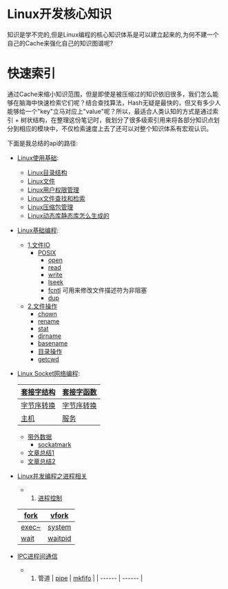 # Linux开发核心知识

知识是学不完的,但是Linux编程的核心知识体系是可以建立起来的,为何不建一个自己的Cache来强化自己的知识图谱呢?

# 快速索引

通过Cache来缩小知识范围，但是即使是被压缩过的知识依旧很多，我们怎么能够在脑海中快速检索它们呢？结合查找算法，Hash无疑是最快的，但又有多少人能够给一个"key"立马对应上"value"呢？所以，最适合人类认知的方式是通过索引 + 树状结构，在整理这份笔记时，我划分了很多级索引用来将各部分知识点划分到相应的模块中，不仅检索速度上去了还可以对整个知识体系有宏观认识。


下面是我总结的api的路径:

* [Linux使用基础](README.md):
	* [Linux目录结构](linux_basic/01Linux目录结构.md)
	* [Linux文件](linux_basic/02Linux文件.md)
	* [Linux用户权限管理](linux_basic/03Linux用户权限管理.md)
	* [Linux文件查找和检索](linux_basic/04Linux文件查找和检索.md)
	* [Linux压缩包管理](linux_basic/05Linux压缩包管理.md)
	* [Linux动态库静态库怎么生成的](06Linux源代码变成库.md)

* [Linux基础编程](README.md):
	* [1.文件IO](docs/文件IO.md)
		* [POSIX](README.md)
			* [open](docs/open.md)
			* [read](docs/read.md)
			* [write](docs/write.md)
			* [lseek](docs/lseek.md)
			* [fcntl](docs/fcntl.md)   可用来修改文件描述符为非阻塞
			* [dup](docs/dup.md)
	* [2.文件操作](docs/文件操作.md)
		* [chown](docs/chown.md)
		* [rename](docs/rename.md)
		* [stat](docs/stat.md)
		* [dirname](docs/basename.md)
		* [basename](docs/basename.md)
		* [目录操作](docs/目录操作.md)
		* [getcwd](docs/getcwd.md)
* [Linux Socket网络编程](docs/网络编程.md):

	|[套接字结构](docs/套接字结构.md)	|[套接字函数](docs/套接字函数.md)|
	| -------- | ----------|
	|[字节序转换](docs/字节序转换函数.md)|[字节序转换](docs/字节序转换函数.md)|
	|[主机](docs/主机.md)|[服务](docs/服务.md)|

	* [带外数据](docs/带外数据.md)
	  * [sockatmark](README.md)
	* [文章总结1]()
	* [文章总结2]()

* [Linux并发编程之进程相关]()

	* 1. [进程控制](docs/进程控制.md)

	| [fork](docs/fork.md) |  [vfork](docs/vfork.md) |
	| ------ | ------ |
	|  [exec~](docs/exec.md) | [system](docs/system.md) |
	| [wait](docs/wait.md) | [waitpid](docs/waitpid.md) |
* [IPC进程间通信]()
	* 1. 管道
	| [pipe](docs/pipe.md) |  [mkfifo](docs/mkfifo.md) |
	| ------ | ------ |